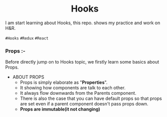 <h1 align='center'>Hooks</h1>

I am start learning about Hooks, this repo. shows my practice and work on H&R.

`#Hooks` `#Redux` `#React`


### Props :-
Before directly jump on to Hooks topic, we firstly learn some basics about Props.

* ABOUT PROPS
  - Props is simply elaborate as "**Properties**".
  - It showing how components are talk to each other.
  - It always flow downwards from the Parents component.
  - There is also the case that you can have default props so that props are set even if a parent component doesn't pass props down.
  - **Props are immutable(it not changing)**
